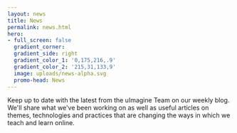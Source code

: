 ```yaml
---
layout: news
title: News
permalink: news.html
hero:
- full_screen: false
  gradient_corner: 
  gradient_side: right
  gradient_color_1: '0,175,216,.9'
  gradient_color_2: '215,31,133,9'
  image: uploads/news-alpha.svg
  promo-head: News
---
```


Keep up to date with the latest from the uImagine Team on our weekly blog. We'll share what we've been working on as well as useful articles on themes, technologies and practices that are changing the ways in which we teach and learn online.
